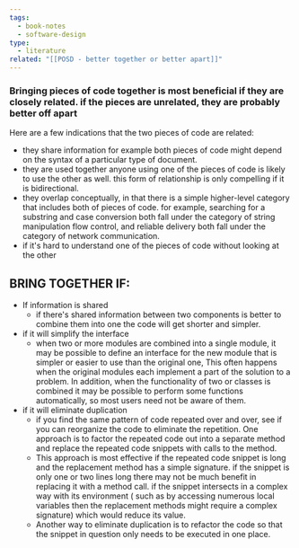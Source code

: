 ```yaml
---
tags:
  - book-notes
  - software-design
type:
  - literature
related: "[[POSD - better together or better apart]]"
---
```

### Bringing pieces of code together is most beneficial if they are closely related. if the pieces are unrelated, they are probably better off apart
Here are a few indications that the two pieces of code are related:
- they share information for example both pieces of code might depend on the syntax of a particular type of document.
- they are used together anyone using one of the pieces of code is likely to use the other as well. this form of relationship is only compelling if it is bidirectional.
- they overlap conceptually, in that there is a simple higher-level category that includes both of pieces of code. for example, searching for a substring and case conversion both fall under the category of string manipulation flow control, and reliable delivery both fall under the category of network communication.
- if it's hard to understand one of the pieces of code without looking at the other

## BRING TOGETHER IF:
- If information is shared
	- if there's shared information between two components is better to combine them into one the code will get shorter and simpler.
- if it will simplify the interface
	- when two or more modules are combined into a single module, it may be possible to define an interface for the new module that is simpler or easier to use than the original one, This often happens when the original modules each implement a part of the solution to a problem. In addition, when the functionality of two or classes is combined it may be possible to perform some functions automatically, so most users need not be aware of them.
- if it will eliminate duplication
	- if you find the same pattern of code repeated over and over, see if you can reorganize the code to eliminate the repetition. One approach is to factor the repeated code out into a separate method and replace the repeated code snippets with calls to the method.
	- This approach is most effective if the repeated code snippet is long and the replacement method has a simple signature. if the snippet is only one or two lines long there may not be much benefit in replacing it with a method call. if the snippet intersects in a complex way with its environment ( such as by accessing numerous local variables then the replacement methods might require a complex signature) which would reduce its value.
	- Another way to eliminate duplication is to refactor the code so that the snippet in question only needs to be executed in one place.